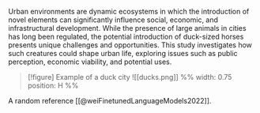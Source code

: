 Urban environments are dynamic ecosystems in which the introduction of novel elements can significantly influence social, economic, and infrastructural development. While the presence of large animals in cities has long been regulated, the potential introduction of duck-sized horses presents unique challenges and opportunities. This study investigates how such creatures could shape urban life, exploring issues such as public perception, economic viability, and potential uses.

> [!figure] Example of a duck city
> ![[ducks.png]]
> %%
> width: 0.75
> position: H
> %%

A random reference [[@weiFinetunedLanguageModels2022]].
